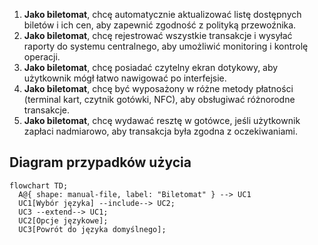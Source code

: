 1. **Jako biletomat**, chcę automatycznie aktualizować listę dostępnych biletów i ich cen, aby zapewnić zgodność z polityką przewoźnika.
1. **Jako biletomat**, chcę rejestrować wszystkie transakcje i wysyłać raporty do systemu centralnego, aby umożliwić monitoring i kontrolę operacji.
1. **Jako biletomat**, chcę posiadać czytelny ekran dotykowy, aby użytkownik mógł 
łatwo nawigować po interfejsie.
2. **Jako biletomat**, chcę być wyposażony w różne metody płatności (terminal kart, czytnik gotówki, NFC), aby obsługiwać różnorodne transakcje.
3. **Jako biletomat**, chcę wydawać resztę w gotówce, jeśli użytkownik zapłaci 
nadmiarowo, aby transakcja była zgodna z oczekiwaniami.

## Diagram przypadków użycia

```mermaid
flowchart TD;
  A@{ shape: manual-file, label: "Biletomat" } --> UC1
  UC1[Wybór języka] --include--> UC2;
  UC3 --extend--> UC1;
  UC2[Opcje językowe];
  UC3[Powrót do języka domyślnego];
```

